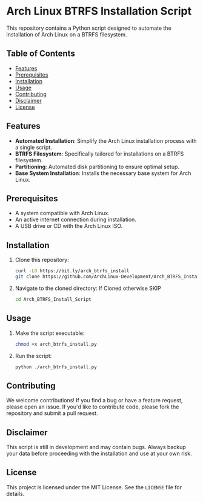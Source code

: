 # Arch Linux BTRFS Installation Script

This repository contains a Python script designed to automate the installation of Arch Linux on a BTRFS filesystem.

## Table of Contents
- [Features](#features)
- [Prerequisites](#prerequisites)
- [Installation](#installation)
- [Usage](#usage)
- [Contributing](#contributing)
- [Disclaimer](#disclaimer)
- [License](#license)

## Features
- **Automated Installation**: Simplify the Arch Linux installation process with a single script.
- **BTRFS Filesystem**: Specifically tailored for installations on a BTRFS filesystem.
- **Partitioning**: Automated disk partitioning to ensure optimal setup.
- **Base System Installation**: Installs the necessary base system for Arch Linux.

## Prerequisites
- A system compatible with Arch Linux.
- An active internet connection during installation.
- A USB drive or CD with the Arch Linux ISO.

## Installation
1. Clone this repository:
   ```bash
   curl -LO https://bit.ly/arch_btrfs_install
   git clone https://github.com/ArchLinux-Development/Arch_BTRFS_Install_Script.git
   ```
2. Navigate to the cloned directory: If Cloned otherwise SKIP
   ```bash
   cd Arch_BTRFS_Install_Script
   ```

## Usage
1. Make the script executable:
   ```bash
   chmod +x arch_btrfs_install.py
   ```
2. Run the script:
   ```bash
   python ./arch_btrfs_install.py
   ```

## Contributing
We welcome contributions! If you find a bug or have a feature request, please open an issue. If you'd like to contribute code, please fork the repository and submit a pull request.

## Disclaimer
This script is still in development and may contain bugs. Always backup your data before proceeding with the installation and use at your own risk.

## License
This project is licensed under the MIT License. See the `LICENSE` file for details.
